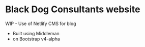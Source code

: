 # Black Dog Consultants website

WIP - Use of Netlify CMS for blog

* Built using Middleman
* on Bootstrap v4-alpha


